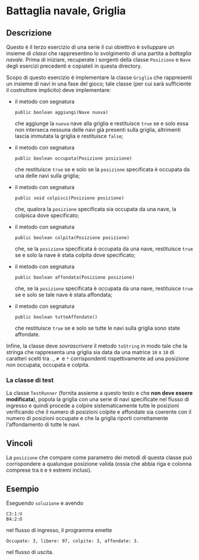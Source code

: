 Battaglia navale, Griglia
=========================

Descrizione
-----------

Questo è il terzo esercizio di una serie il cui obiettivo è sviluppare un
insieme di *classi* che rappresentino lo svolgimento di una partita a *battaglia
navale*. Prima di iniziare, recuperate i sorgenti della classe `Posizione` e
`Nave` degli esercizi precedenti e copiateli in questa directory.

Scopo di questo esercizio è implementare la classe `Griglia` che rappresenti un
insieme di navi in una fase del gioco; tale classe (per cui sarà sufficiente il
costruttore implicito) deve implementare:

* il metodo con segnatura

      public boolean aggiungi(Nave nuova)

  che aggiunge la `nuova` nave alla griglia e restituisce `true` se e solo essa
  non interseca nessuna delle navi già presenti sulla griglia, altrimenti lascia
  immutata la griglia e restituisce `false`;

* il metodo con segnatura

      public boolean occupata(Posizione posizione)

  che restituisce `true` se e solo se la `posizione` specificata è occupata da
  una delle navi sulla griglia;

* il metodo con segnatura

      public void colpisci(Posizione posizione)

  che, qualora la `posizione` specificata sia occupata da una nave, la colpisca
  dove specificato;

* il metodo con segnatura

      public boolean colpita(Posizione posizione)

  che, se la `posizione` specificata è occupata da una nave, restituisce `true`
  se e solo la nave è stata colpita dove specificato;

* il metodo con segnatura

      public boolean affondata(Posizione posizione)

  che, se la `posizione` specificata è occupata da una nave, restituisce `true`
  se e solo se tale nave è stata affondata;

* il metodo con segnatura

      public boolean tutteAffondate()

  che restituisce `true` se e solo se tutte le navi sulla griglia sono state
  affondate.

Infine, la classe deve *sovrascrivere* il metodo `toString` in modo tale che la
stringa che rappresenta una griglia sia data da una matrice `10` x `10` di
caratteri scelti tra `.`, `#`  e `*` corrispondenti rispettivamente ad una
posizione non occupata, occupata e colpita.

### La classe di test

La classe `TestRunner` (fornita assieme a questo testo e che **non deve essere
modificata**), popola la griglia con una serie di navi specificate nel flusso di
ingresso e quindi procede a colpire sistematicamente tutte le posizioni
verificando che il numero di posizioni colpite e affondate sia coerente con il
numero di posizioni occupate e che la griglia riporti correttamente
l'affondamento di tutte le navi.


Vincoli
-------

La `posizione` che compare come parametro dei metodi di questa classe può
corrispondere a qualunque posizione valida (ossia che abbia riga e colonna
comprese tra `0` e `9` estremi inclusi).


Esempio
-------

Eseguendo `soluzione` e avendo

    C3:1:V
    B4:2:O

nel flusso di ingresso, il programma emette

    Occupate: 3, libere: 97, colpite: 3, affondate: 3.

nel flusso di uscita.
